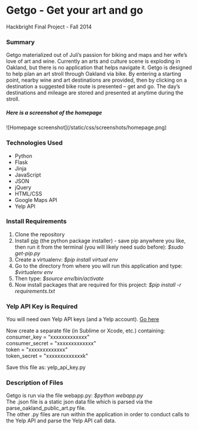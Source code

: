 Getgo - Get your art and go
=====

Hackbright Final Project - Fall 2014

<h3><strong>Summary</strong></h3>
Getgo materialized out of Juli’s passion for biking and maps and her wife’s love of art and wine. Currently an arts and culture scene is exploding in Oakland, but there is no application that helps navigate it. Getgo is designed to help plan an art stroll through Oakland via bike. By entering a starting point, nearby wine and art destinations are provided, then by clicking on a destination a suggested bike route is presented – get and go.  The day’s destinations and mileage are stored and presented at anytime during the stroll.</div><br>

<h5>Here is a screenshot of the homepage</h5>   
![Homepage screenshot](/static/css/screenshots/homepage.png)

<div><h3><strong>Technologies Used</strong></h3>
<ul><li>Python</li>
<li>Flask</li>
<li>Jinja</li>
<li>JavaScript</li>
<li>JSON</li>
<li>jQuery</li>
<li>HTML/CSS</li>
<li>Google Maps API</li>
  <li>Yelp API</li></ul></div>



<h3><strong>Install Requirements</strong></h3>
  <ol><li>Clone the repository</li>
    <li>Install <a href="http://pip.readthedocs.org/en/latest/installing.html">pip</a> (the python package installer) - save pip anywhere you like, then run it from the terminal (you will likely need sudo before): <em>$sudo get-pip.py</em> </li>
    <li>Create a virtualenv: <em>$pip install virtual env</em></li>
    <li>Go to the directory from where you will run this application and type: <em>$virtualenv env</em></li>
    <li>Then type: <em>$source env/bin/activate</em></li>
    <li>Now install packages that are required for this project: <em>$pip install -r requirements.txt</em></li></ol>

<h3><strong>Yelp API Key is Required</strong></h3>
You will need own Yelp API keys (and a Yelp account).
<a href="http://www.yelp.com/developers/documentation/v2/overview"> Go here</a><br>

Now create a separate file (in Sublime or Xcode, etc.) containing:<br>
consumer_key = “xxxxxxxxxxxxx"<br>
consumer_secret = "xxxxxxxxxxxxx"<br>
token = "xxxxxxxxxxxxx"<br>
token_secret = "xxxxxxxxxxxxxk"<br>

Save this file as: yelp_api_key.py<br>


<h3><strong>Description of Files</strong></h3>
Getgo is run via the file webapp.py: <em>$python webapp.py</em><br>
The .json file is a static json data file which is parsed via the parse_oakland_public_art.py file.<br>
The other .py files are run within the application in order to conduct calls to the Yelp API and parse the Yelp API call data.

